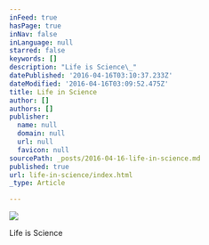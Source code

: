 ```yaml
---
inFeed: true
hasPage: true
inNav: false
inLanguage: null
starred: false
keywords: []
description: "Life is Science\_"
datePublished: '2016-04-16T03:10:37.233Z'
dateModified: '2016-04-16T03:09:52.475Z'
title: Life in Science
author: []
authors: []
publisher:
  name: null
  domain: null
  url: null
  favicon: null
sourcePath: _posts/2016-04-16-life-in-science.md
published: true
url: life-in-science/index.html
_type: Article

---
```

![](https://the-grid-user-content.s3-us-west-2.amazonaws.com/6447e983-3ac7-450c-b399-32d8beb249c6.jpg)

Life is Science